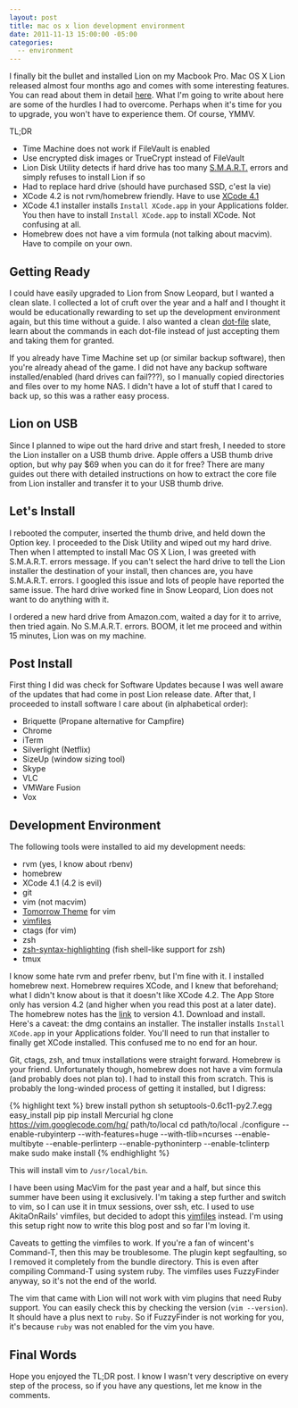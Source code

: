 ```yaml
---
layout: post
title: mac os x lion development environment
date: 2011-11-13 15:00:00 -05:00
categories:
  -- environment
---
```


I finally bit the bullet and installed Lion on my Macbook Pro.  Mac OS X Lion released almost four months ago and comes with
 some interesting features.  You can read about them in detail [here](http://en.wikipedia.org/wiki/Mac_OS_X_Lion).
 What I'm going to write about here are some of the hurdles I had to overcome. Perhaps when it's time for you to upgrade,
 you won't have to experience them.  Of course, YMMV.

TL;DR

* Time Machine does not work if FileVault is enabled
* Use encrypted disk images or TrueCrypt instead of FileVault
* Lion Disk Utility detects if hard drive has too many [S.M.A.R.T.](http://en.wikipedia.org/wiki/S.M.A.R.T.) errors and simply refuses to install Lion if so
* Had to replace hard drive (should have purchased SSD, c'est la vie)
* XCode 4.2 is not rvm/homebrew friendly.  Have to use [XCode 4.1](https://developer.apple.com/downloads/download.action?path=Developer_Tools/xcode_4.1_for_lion/xcode_4.1_for_lion.dmg)
* XCode 4.1 installer installs `Install XCode.app` in your Applications folder. You then have to install `Install XCode.app` to install XCode. Not confusing at all.
* Homebrew does not have a vim formula (not talking about macvim). Have to compile on your own.

## Getting Ready

I could have easily upgraded to Lion from Snow Leopard, but I wanted a clean slate.  I collected a lot of cruft over the year
 and a half and I thought it would be educationally rewarding to set up the development environment again, but this time
 without a guide.  I also wanted a clean [dot-file](http://en.wikipedia.org/wiki/Dot-file) slate, learn about the commands in
 each dot-file instead of just accepting them and taking them for granted.

If you already have Time Machine set up (or similar backup software), then you're already ahead of the game.  I did not have
 any backup software installed/enabled (hard drives can fail???), so I manually copied directories and files over to my home
 NAS.  I didn't have a lot of stuff that I cared to back up, so this was a rather easy process.

## Lion on USB

Since I planned to wipe out the hard drive and start fresh, I needed to store the Lion installer on a USB thumb drive.  Apple 
 offers a USB thumb drive option, but why pay $69 when you can do it for free?  There are many guides out there with
 detailed instructions on how to extract the core file from Lion installer and transfer it to your USB thumb drive.

## Let's Install

I rebooted the computer, inserted the thumb drive, and held down the Option key.  I proceeded to the Disk Utility and wiped
 out my hard drive.  Then when I attempted to install Mac OS X Lion, I was greeted with S.M.A.R.T. errors message.  If you
 can't select the hard drive to tell the Lion installer the destination of your install, then chances are, you have S.M.A.R.T.
 errors.  I googled this issue and lots of people have reported the same issue.  The hard drive worked fine in Snow Leopard,
 Lion does not want to do anything with it.

I ordered a new hard drive from Amazon.com, waited a day for it to arrive, then tried again.  No S.M.A.R.T. errors.  BOOM, it
 let me proceed and within 15 minutes, Lion was on my machine.

## Post Install

First thing I did was check for Software Updates because I was well aware of the updates that had come in post Lion release
 date.  After that, I proceeded to install software I care about (in alphabetical order):

* Briquette (Propane alternative for Campfire)
* Chrome
* iTerm
* Silverlight (Netflix)
* SizeUp (window sizing tool)
* Skype
* VLC
* VMWare Fusion
* Vox

## Development Environment

The following tools were installed to aid my development needs:

* rvm (yes, I know about rbenv)
* homebrew
* XCode 4.1 (4.2 is evil)
* git
* vim (not macvim)
* [Tomorrow Theme](https://github.com/ChrisKempson/Vim-Tomorrow-Theme) for vim
* [vimfiles](https://github.com/braintreeps/vim_dotfiles)
* ctags (for vim)
* zsh
* [zsh-syntax-highlighting](https://github.com/zsh-users/zsh-syntax-highlighting) (fish shell-like support for zsh)
* tmux

I know some hate rvm and prefer rbenv, but I'm fine with it.  I installed homebrew next.  Homebrew requires XCode, and I knew
 that beforehand; what I didn't know about is that it doesn't like XCode 4.2.  The App Store only has version 4.2 (and higher
 when you read this post at a later date).  The homebrew notes has the [link](https://developer.apple.com/downloads/download.action?path=Developer_Tools/xcode_4.1_for_lion/xcode_4.1_for_lion.dmg)
 to version 4.1.  Download and install.  Here's a caveat: the dmg contains an installer.  The installer installs
 `Install XCode.app` in your Applications folder.  You'll need to run that installer to finally get XCode installed.
 This confused me to no end for an hour.

Git, ctags, zsh, and tmux installations were straight forward.  Homebrew is your friend.  Unfortunately though, homebrew does
 not have a vim formula (and probably does not plan to).  I had to install this from scratch.  This is probably the
 long-winded process of getting it installed, but I digress:

{% highlight text %}
brew install python
sh setuptools-0.6c11-py2.7.egg
easy_install pip
pip install Mercurial
hg clone https://vim.googlecode.com/hg/ path/to/local
cd path/to/local
./configure --enable-rubyinterp --with-features=huge --with-tlib=ncurses --enable-multibyte --enable-perlinterp --enable-pythoninterp --enable-tclinterp
make
sudo make install
{% endhighlight %}

This will install vim to `/usr/local/bin`.

I have been using MacVim for the past year and a half, but since this summer have been using it exclusively.  I'm taking a
 step further and switch to vim, so I can use it in tmux sessions, over ssh, etc.  I used to use AkitaOnRails'
 vimfiles, but decided to adopt this [vimfiles](https://github.com/braintreeps/vim_dotfiles) instead.  I'm using this
 setup right now to write this blog post and so far I'm loving it.

Caveats to getting the vimfiles to work.  If you're a fan of wincent's Command-T, then this may be troublesome.  The
 plugin kept segfaulting, so I removed it completely from the bundle directory.  This is even after compiling Command-T
 using system ruby.  The vimfiles uses FuzzyFinder anyway, so it's not the end of the world.

The vim that came with Lion will not work with vim plugins that need Ruby support.  You can easily check this by checking
 the version (`vim --version`).  It should have a plus next to `ruby`.  So if FuzzyFinder is not working for you, it's
 because `ruby` was not enabled for the vim you have.

## Final Words

Hope you enjoyed the TL;DR post.  I know I wasn't very descriptive on every step of the process, so if you have any questions,
 let me know in the comments.
